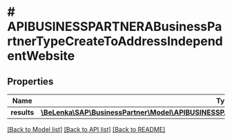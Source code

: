 # # APIBUSINESSPARTNERABusinessPartnerTypeCreateToAddressIndependentWebsite

## Properties

Name | Type | Description | Notes
------------ | ------------- | ------------- | -------------
**results** | [**\BeLenka\SAP\BusinessPartner\Model\APIBUSINESSPARTNERABPAddressIndependentWebsiteTypeCreate[]**](APIBUSINESSPARTNERABPAddressIndependentWebsiteTypeCreate.md) |  | [optional]

[[Back to Model list]](../../README.md#models) [[Back to API list]](../../README.md#endpoints) [[Back to README]](../../README.md)
